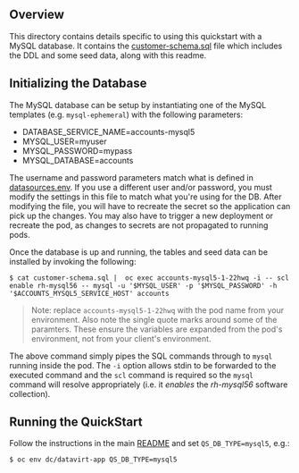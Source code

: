 ## Overview

This directory contains details specific to using this quickstart with a MySQL database.  It contains the [customer-schema.sql](./customer-schema.sql) file which includes the DDL and some seed data, along with this readme.

## Initializing the Database

The MySQL database can be setup by instantiating one of the MySQL templates (e.g. `mysql-ephemeral`) with the following parameters:

* DATABASE\_SERVICE\_NAME=accounts-mysql5
* MYSQL\_USER=myuser
* MYSQL\_PASSWORD=mypass
* MYSQL\_DATABASE=accounts

The username and password parameters match what is defined in [datasources.env](../datasources.env).  If you use a different user and/or password, you must modify the settings in this file to match what you're using for the DB.  After modifying the file, you will have to recreate the secret so the application can pick up the changes.  You may also have to trigger a new deployment or recreate the pod, as changes to secrets are not propagated to running pods.

Once the database is up and running, the tables and seed data can be installed by invoking the following:

```
$ cat customer-schema.sql |  oc exec accounts-mysql5-1-22hwq -i -- scl enable rh-mysql56 -- mysql -u '$MYSQL_USER' -p '$MYSQL_PASSWORD' -h '$ACCOUNTS_MYSQL5_SERVICE_HOST' accounts
```

> Note: replace `accounts-mysql5-1-22hwq` with the pod name from your environment.  Also note the single quote marks around some of the paramters.  These ensure the variables are expanded from the pod's environment, not from your client's environment.

The above command simply pipes the SQL commands through to `mysql` running inside the pod.  The `-i` option allows stdin to be forwarded to the executed command and the `scl` command is required so the `mysql` command will resolve appropriately (i.e. it _enables_ the _rh-mysql56_ software collection).

## Running the QuickStart

Follow the instructions in the main [README](../README.md) and set `QS_DB_TYPE=mysql5`, e.g.:

```
$ oc env dc/datavirt-app QS_DB_TYPE=mysql5
```


